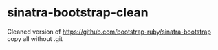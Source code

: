 sinatra-bootstrap-clean
=======================

Cleaned version of https://github.com/bootstrap-ruby/sinatra-bootstrap
 copy all without .git
